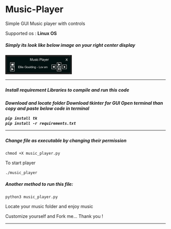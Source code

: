 # Music-Player
Simple GUI Music player with controls

Supported os : <b>Linux OS</b>

<h5> Simply its look like below image on your right center display<h5> 
  
  ![PreviewImg](https://github.com/CyperSpyder/Music-Player/blob/main/Music_Player/PreviewImg.png?raw=true)
  
---
  
<h5> Install requirement Libraries to compile and run this code<h5>
  Download and locate folder
  Download tkinter for GUI
  Open terminal than copy and paste below code in terminal
  
  ```
  pip install tk
  pip install -r requirements.txt
  ```
---
<h5>Change file as executable by changing their permission</h5>
  
  ```
  chmod +X music_player.py
  ```
  To start player
  ```
  ./music_player
  ```
  
  <h5>Another method to run this file:</h5>
  
  ```
  python3 music_player.py
  ```
  
  Locate your music folder and enjoy music
  
  Customize yourself and Fork me...
  Thank you !
  
  ---
